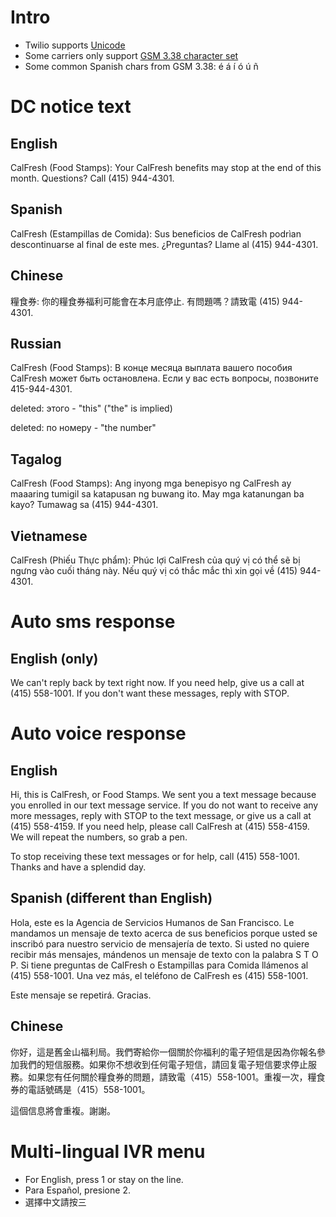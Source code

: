 # Intro
- Twilio supports [Unicode](http://en.wikipedia.org/wiki/Unicode)
- Some carriers only support [GSM 3.38 character set](http://en.wikipedia.org/wiki/GSM_03.38)
- Some common Spanish chars from GSM 3.38: é á í ó ú ñ

# DC notice text

## English
CalFresh (Food Stamps): Your CalFresh benefits may stop at the end of this month. Questions? Call (415) 944-4301.

## Spanish
CalFresh (Estampillas de Comida): Sus beneficios de CalFresh podrìan descontinuarse al final de este mes. ¿Preguntas? Llame al (415) 944-4301.

## Chinese
糧食券: 你的糧食券福利可能會在本月底停止. 有問題嗎？請致電 (415) 944-4301.

## Russian
CalFresh (Food Stamps): В конце месяца выплата вашего пособия CalFresh может быть остановлена. Если у вас есть вопросы, позвоните 415-944-4301.

deleted: этого - "this" ("the" is implied)

deleted: по номеру - "the number"

## Tagalog
CalFresh (Food Stamps): Ang inyong mga benepisyo ng CalFresh ay maaaring tumigil sa katapusan ng buwang ito. May mga katanungan ba kayo? Tumawag sa (415) 944-4301.

## Vietnamese
CalFresh (Phiếu Thực phẩm): Phúc lợi CalFresh của quý vị có thể sẽ bị ngưng vào cuối tháng này. Nếu quý vị có thắc mắc thì xin gọi về (415) 944-4301.

# Auto sms response

## English (only)
We can't reply back by text right now. If you need help, give us a call at (415) 558-1001. If you don't want these messages, reply with STOP.

# Auto voice response

## English
Hi, this is CalFresh, or Food Stamps. We sent you a text message because you enrolled in our text message service. If you do not want to receive any more messages, reply with STOP to the text message, or give us a call at (415) 558-4159. If you need help, please call CalFresh at (415) 558-4159. We will repeat the numbers, so grab a pen.

To stop receiving these text messages or for help, call (415) 558-1001. Thanks and have a splendid day.

## Spanish (different than English)
Hola, este es la Agencia de Servicios Humanos de San Francisco. Le mandamos un mensaje de texto acerca de sus beneficios porque usted se inscribó para nuestro servicio de mensajería de texto. Si usted no quiere recibir más mensajes, mándenos un mensaje de texto con la palabra S T O P. Si tiene preguntas de CalFresh o Estampillas para Comida llámenos al (415) 558-1001. Una vez más, el teléfono de CalFresh es (415) 558-1001.

Este mensaje se repetirá. Gracias.

## Chinese
你好，這是舊金山福利局。我們寄給你一個關於你福利的電子短信是因為你報名參加我們的短信服務。如果你不想收到任何電子短信，請回复電子短信要求停止服務。如果您有任何關於糧食券的問題，請致電（415）558-1001。重複一次，糧食券的電話號碼是（415）558-1001。

這個信息將會重複。謝謝。



# Multi-lingual IVR menu
- For English, press 1 or stay on the line.
- Para Español, presione 2.
- 選擇中文請按三
